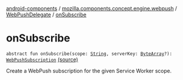 [android-components](../../index.md) / [mozilla.components.concept.engine.webpush](../index.md) / [WebPushDelegate](index.md) / [onSubscribe](./on-subscribe.md)

# onSubscribe

`abstract fun onSubscribe(scope: `[`String`](https://kotlinlang.org/api/latest/jvm/stdlib/kotlin/-string/index.html)`, serverKey: `[`ByteArray`](https://kotlinlang.org/api/latest/jvm/stdlib/kotlin/-byte-array/index.html)`?): `[`WebPushSubscription`](../-web-push-subscription/index.md) [(source)](https://github.com/mozilla-mobile/android-components/blob/master/components/concept/engine/src/main/java/mozilla/components/concept/engine/webpush/WebPushDelegate.kt#L20)

Create a WebPush subscription for the given Service Worker scope.

